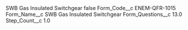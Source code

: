 <?xml version="1.0" encoding="UTF-8"?>
<CustomMetadata xmlns="http://soap.sforce.com/2006/04/metadata" xmlns:xsi="http://www.w3.org/2001/XMLSchema-instance" xmlns:xsd="http://www.w3.org/2001/XMLSchema">
    <label>SWB Gas Insulated Switchgear</label>
    <protected>false</protected>
    <values>
        <field>Form_Code__c</field>
        <value xsi:type="xsd:string">ENEM-QFR-1015</value>
    </values>
    <values>
        <field>Form_Name__c</field>
        <value xsi:type="xsd:string">SWB Gas Insulated Switchgear</value>
    </values>
    <values>
        <field>Form_Questions__c</field>
        <value xsi:type="xsd:double">13.0</value>
    </values>
    <values>
        <field>Step_Count__c</field>
        <value xsi:type="xsd:double">1.0</value>
    </values>
</CustomMetadata>
